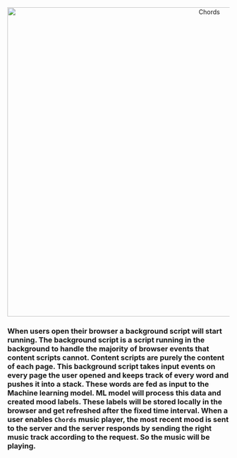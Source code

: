 <div align="center"> <img align="center" alt="Chords" src="https://user-images.githubusercontent.com/62644568/110687273-560c6680-8206-11eb-8c67-d91815f1356a.png" height='700'width='900'></div>



### When users open their browser a background script will start running. The background script is a script running in the background to handle the majority of browser events that content scripts cannot. Content scripts are purely the content of each page. This background script takes input events on every page the user opened and keeps track of every word and pushes it into a stack. These words are fed as input to the Machine learning model. ML model will process this data and created mood labels. These labels will be stored locally in the browser and get refreshed after the fixed time interval. When a user enables `Chords` music player, the most recent mood is sent to the server and the server responds by sending the right music track according to the request. So the music will be playing.
